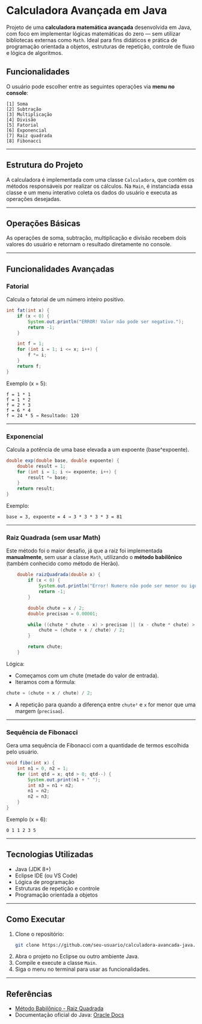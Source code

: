 #  Calculadora Avançada em Java

Projeto de uma **calculadora matemática avançada** desenvolvida em Java, com foco em implementar lógicas matemáticas do zero — sem utilizar bibliotecas externas como `Math`. Ideal para fins didáticos e prática de programação orientada a objetos, estruturas de repetição, controle de fluxo e lógica de algoritmos.

##  Funcionalidades

O usuário pode escolher entre as seguintes operações via **menu no console**:

```
[1] Soma
[2] Subtração
[3] Multiplicação
[4] Divisão
[5] Fatorial
[6] Exponencial
[7] Raiz quadrada
[8] Fibonacci
```

---

##  Estrutura do Projeto

A calculadora é implementada com uma classe `Calculadora`, que contém os métodos responsáveis por realizar os cálculos. Na `Main`, é instanciada essa classe e um menu interativo coleta os dados do usuário e executa as operações desejadas.

---

##  Operações Básicas

As operações de soma, subtração, multiplicação e divisão recebem dois valores do usuário e retornam o resultado diretamente no console.

---

##  Funcionalidades Avançadas

###  Fatorial

Calcula o fatorial de um número inteiro positivo.

```java
int fat(int x) {
	if (x < 0) {
		System.out.println("ERROR! Valor não pode ser negativo.");
		return -1;
	}

	int f = 1;
	for (int i = 1; i <= x; i++) {
		f *= i;
	}
	return f;
}
```

 Exemplo (x = 5):
```
f = 1 * 1
f = 1 * 2
f = 2 * 3
f = 6 * 4
f = 24 * 5 → Resultado: 120
```

---

###  Exponencial

Calcula a potência de uma base elevada a um expoente (base^expoente).

```java
double exp(double base, double expoente) {
	double result = 1;
	for (int i = 1; i <= expoente; i++) {
		result *= base;
	}
	return result;
}
```

 Exemplo:
```
base = 3, expoente = 4 → 3 * 3 * 3 * 3 = 81
```

---

###  Raiz Quadrada (sem usar Math)

Este método foi o maior desafio, já que a raiz foi implementada **manualmente**, sem usar a classe `Math`, utilizando o **método babilônico** (também conhecido como método de Herão).

```java
	double raizQuadrada(double x) {
		if (x < 0) {
			System.out.println("Error! Numero não pode ser menor ou igual a zero!");
			return -1;
		}

		double chute = x / 2;
		double precisao = 0.00001;

		while ((chute * chute - x) > precisao || (x - chute * chute) > precisao) {
			chute = (chute + x / chute) / 2;
		}

		return chute;
	}
```

 Lógica:
- Começamos com um chute (metade do valor de entrada).
- Iteramos com a fórmula:
```java
chute = (chute + x / chute) / 2;
```
- A repetição para quando a diferença entre `chute²` e `x` for menor que uma margem (`precisao`).

---

###  Sequência de Fibonacci

Gera uma sequência de Fibonacci com a quantidade de termos escolhida pelo usuário.

```java
void fibo(int x) {
	int n1 = 0, n2 = 1;
	for (int qtd = x; qtd > 0; qtd--) {
		System.out.print(n1 + " ");
		int n3 = n1 + n2;
		n1 = n2;
		n2 = n3;
	}
}
```

 Exemplo (x = 6):
```
0 1 1 2 3 5
```

---

##  Tecnologias Utilizadas

- Java (JDK 8+)
- Eclipse IDE (ou VS Code)
- Lógica de programação
- Estruturas de repetição e controle
- Programação orientada a objetos

---

##  Como Executar

1. Clone o repositório:
   ```bash
   git clone https://github.com/seu-usuario/calculadora-avancada-java.git
   ```
2. Abra o projeto no Eclipse ou outro ambiente Java.
3. Compile e execute a classe `Main`.
4. Siga o menu no terminal para usar as funcionalidades.

---

##  Referências

- [Método Babilônico - Raiz Quadrada](https://dialnet.unirioja.es/servlet/articulo?codigo=8704875)
- Documentação oficial do Java: [Oracle Docs](https://docs.oracle.com/javase/8/docs/api/)

